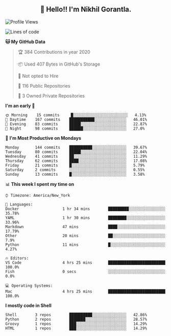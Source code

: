 <h2 align="center">👋 Hello!! I'm Nikhil Gorantla.</h2>

<!--START_SECTION:waka-->
![Profile Views](http://img.shields.io/badge/Profile%20Views-21-blue)

![Lines of code](https://img.shields.io/badge/From%20Hello%20World%20I've%20written-7.6%20million%20Lines%20of%20code-blue)

**🐱 My GitHub Data** 

> 🏆 384 Contributions in year 2020
 > 
> 📦 Used 407 Bytes in GitHub's Storage 
 > 
> 🚫 Not opted to Hire
 > 
> 📜 116 Public Repositories 
 > 
> 🔑 3 Owned Private Repositories 

**I'm an early 🐤** 

```text
🌞 Morning    15 commits     █░░░░░░░░░░░░░░░░░░░░░░░░   4.13% 
🌆 Daytime    167 commits    ███████████░░░░░░░░░░░░░░   46.01% 
🌃 Evening    83 commits     █████░░░░░░░░░░░░░░░░░░░░   22.87% 
🌙 Night      98 commits     ██████░░░░░░░░░░░░░░░░░░░   27.0%

```
📅 **I'm Most Productive on Mondays** 

```text
Monday       144 commits    ██████████░░░░░░░░░░░░░░░   39.67% 
Tuesday      80 commits     █████░░░░░░░░░░░░░░░░░░░░   22.04% 
Wednesday    41 commits     ██░░░░░░░░░░░░░░░░░░░░░░░   11.29% 
Thursday     62 commits     ████░░░░░░░░░░░░░░░░░░░░░   17.08% 
Friday       21 commits     █░░░░░░░░░░░░░░░░░░░░░░░░   5.79% 
Saturday     2 commits      ░░░░░░░░░░░░░░░░░░░░░░░░░   0.55% 
Sunday       13 commits     █░░░░░░░░░░░░░░░░░░░░░░░░   3.58%

```


📊 **This week I spent my time on** 

```text
⌚︎ Timezone: America/New_York

💬 Languages: 
Docker                   1 hr 34 mins        █████████░░░░░░░░░░░░░░░░   35.78% 
YAML                     1 hr 30 mins        ████████░░░░░░░░░░░░░░░░░   33.96% 
Markdown                 47 mins             ████░░░░░░░░░░░░░░░░░░░░░   17.79% 
Other                    20 mins             ██░░░░░░░░░░░░░░░░░░░░░░░   7.9% 
Python                   11 mins             █░░░░░░░░░░░░░░░░░░░░░░░░   4.27%

🔥 Editors: 
VS Code                  4 hrs 25 mins       █████████████████████████   100.0% 
Fish                     0 secs              ░░░░░░░░░░░░░░░░░░░░░░░░░   0.0%

💻 Operating Systems: 
Mac                      4 hrs 25 mins       █████████████████████████   100.0%

```

**I mostly code in Shell** 

```text
Shell        3 repos        ██████████░░░░░░░░░░░░░░░   42.86% 
Python       2 repos        ███████░░░░░░░░░░░░░░░░░░   28.57% 
Groovy       1 repos        ███░░░░░░░░░░░░░░░░░░░░░░   14.29% 
HTML         1 repos        ███░░░░░░░░░░░░░░░░░░░░░░   14.29%

```



<!--END_SECTION:waka-->
